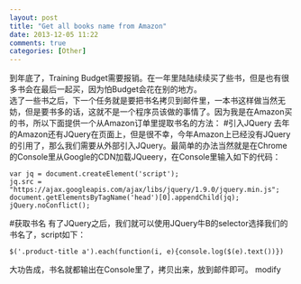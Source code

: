 ```yaml
---
layout: post
title: "Get all books name from Amazon"
date: 2013-12-05 11:22
comments: true
categories: [Other]
---
```

到年底了，Training Budget需要报销。在一年里陆陆续续买了些书，但是也有很多书会在最后一起买，因为怕Budget会花在别的地方。  
选了一些书之后，下一个任务就是要把书名拷贝到邮件里，一本书这样做当然无妨，但是要书多的话，这就不是一个程序员该做的事情了。因为我是在Amazon买的书，所以下面提供一个从Amazon订单里提取书名的方法：
#引入JQuery
去年的Amazon还有JQuery在页面上，但是很不幸，今年Amazon上已经没有JQuery的引用了，那么我们需要从外部引入JQuery。最简单的办法当然就是在Chrome的Console里从Google的CDN加载JQueery，在Console里输入如下的代码：  
```
var jq = document.createElement('script');
jq.src = "https://ajax.googleapis.com/ajax/libs/jquery/1.9.0/jquery.min.js";
document.getElementsByTagName('head')[0].appendChild(jq);
jQuery.noConflict();
```

#获取书名
有了JQuery之后，我们就可以使用JQuery牛B的selector选择我们的书名了，script如下：  
```
$('.product-title a').each(function(i, e){console.log($(e).text())})
```
大功告成，书名就都输出在Console里了，拷贝出来，放到邮件即可。
modify
